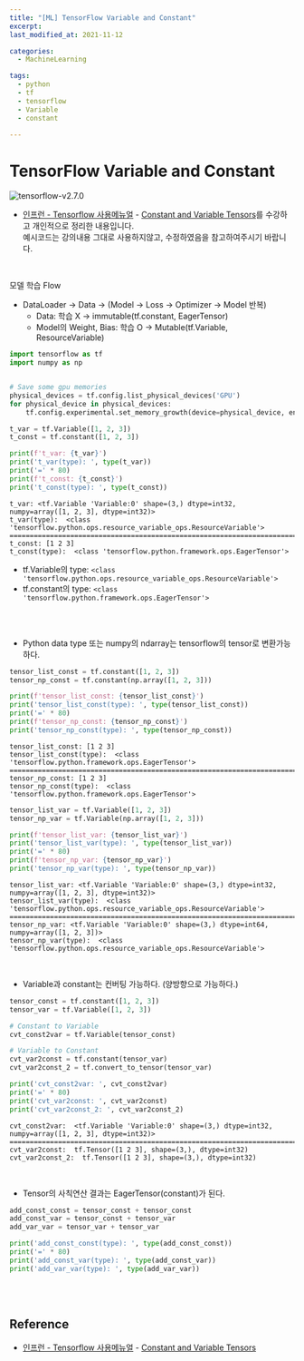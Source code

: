 ```yaml
---
title: "[ML] TensorFlow Variable and Constant"
excerpt: 
last_modified_at: 2021-11-12

categories:
  - MachineLearning

tags:
  - python
  - tf
  - tensorflow
  - Variable
  - constant

---
```


# TensorFlow Variable and Constant

![tensorflow-v2.7.0](https://img.shields.io/badge/TensorFlow-2.7.0-orange)

- [인프런 - Tensorflow 사용메뉴얼](https://www.inflearn.com/course/%ED%85%90%EC%84%9C%ED%94%8C%EB%A1%9C-%EB%94%A5%EB%9F%AC%EB%8B%9D-%EA%B5%AC%ED%98%84) - [Constant and Variable Tensors](https://www.youtube.com/watch?v=griGQ8Cu4Qs&t=107s)를 수강하고 개인적으로 정리한 내용입니다.  
예시코드는 강의내용 그대로 사용하지않고, 수정하였음을 참고하여주시기 바랍니다.

<br>

모델 학습 Flow

- DataLoader → Data → (Model → Loss → Optimizer → Model 반복)
  - Data: 학습 X → immutable(tf.constant, EagerTensor)
  - Model의 Weight, Bias: 학습 O → Mutable(tf.Variable, ResourceVariable)

```python
import tensorflow as tf
import numpy as np


# Save some gpu memories
physical_devices = tf.config.list_physical_devices('GPU')
for physical_device in physical_devices:
    tf.config.experimental.set_memory_growth(device=physical_device, enable=True)
```

```python
t_var = tf.Variable([1, 2, 3])
t_const = tf.constant([1, 2, 3])

print(f't_var: {t_var}')
print('t_var(type): ', type(t_var))
print('=' * 80)
print(f't_const: {t_const}')
print('t_const(type): ', type(t_const))
```
```
t_var: <tf.Variable 'Variable:0' shape=(3,) dtype=int32, numpy=array([1, 2, 3], dtype=int32)>
t_var(type):  <class 'tensorflow.python.ops.resource_variable_ops.ResourceVariable'>
================================================================================
t_const: [1 2 3]
t_const(type):  <class 'tensorflow.python.framework.ops.EagerTensor'>
```

- tf.Variable의 type: `<class 'tensorflow.python.ops.resource_variable_ops.ResourceVariable'>`
- tf.constant의 type: `<class 'tensorflow.python.framework.ops.EagerTensor'>`

<br><br>

- Python data type 또는 numpy의 ndarray는 tensorflow의 tensor로 변환가능하다.

```python
tensor_list_const = tf.constant([1, 2, 3])
tensor_np_const = tf.constant(np.array([1, 2, 3]))

print(f'tensor_list_const: {tensor_list_const}')
print('tensor_list_const(type): ', type(tensor_list_const))
print('=' * 80)
print(f'tensor_np_const: {tensor_np_const}')
print('tensor_np_const(type): ', type(tensor_np_const))
```
```
tensor_list_const: [1 2 3]
tensor_list_const(type):  <class 'tensorflow.python.framework.ops.EagerTensor'>
================================================================================
tensor_np_const: [1 2 3]
tensor_np_const(type):  <class 'tensorflow.python.framework.ops.EagerTensor'>
```

```python
tensor_list_var = tf.Variable([1, 2, 3])
tensor_np_var = tf.Variable(np.array([1, 2, 3]))

print(f'tensor_list_var: {tensor_list_var}')
print('tensor_list_var(type): ', type(tensor_list_var))
print('=' * 80)
print(f'tensor_np_var: {tensor_np_var}')
print('tensor_np_var(type): ', type(tensor_np_var))
```
```
tensor_list_var: <tf.Variable 'Variable:0' shape=(3,) dtype=int32, numpy=array([1, 2, 3], dtype=int32)>
tensor_list_var(type):  <class 'tensorflow.python.ops.resource_variable_ops.ResourceVariable'>
================================================================================
tensor_np_var: <tf.Variable 'Variable:0' shape=(3,) dtype=int64, numpy=array([1, 2, 3])>
tensor_np_var(type):  <class 'tensorflow.python.ops.resource_variable_ops.ResourceVariable'>
```

<br>

- Variable과 constant는 컨버팅 가능하다. (양방향으로 가능하다.)  

```python
tensor_const = tf.constant([1, 2, 3])
tensor_var = tf.Variable([1, 2, 3])

# Constant to Variable
cvt_const2var = tf.Variable(tensor_const)

# Variable to Constant
cvt_var2const = tf.constant(tensor_var)
cvt_var2const_2 = tf.convert_to_tensor(tensor_var)

print('cvt_const2var: ', cvt_const2var)
print('=' * 80)
print('cvt_var2const: ', cvt_var2const)
print('cvt_var2const_2: ', cvt_var2const_2)
```
```
cvt_const2var:  <tf.Variable 'Variable:0' shape=(3,) dtype=int32, numpy=array([1, 2, 3], dtype=int32)>
================================================================================
cvt_var2const:  tf.Tensor([1 2 3], shape=(3,), dtype=int32)
cvt_var2const_2:  tf.Tensor([1 2 3], shape=(3,), dtype=int32)
```

<br>

- Tensor의 사칙연산 결과는 EagerTensor(constant)가 된다.

```python
add_const_const = tensor_const + tensor_const
add_const_var = tensor_const + tensor_var
add_var_var = tensor_var + tensor_var

print('add_const_const(type): ', type(add_const_const))
print('=' * 80)
print('add_const_var(type): ', type(add_const_var))
print('add_var_var(type): ', type(add_var_var))
```

<br><br>

## Reference

- [인프런 - Tensorflow 사용메뉴얼](https://www.inflearn.com/course/%ED%85%90%EC%84%9C%ED%94%8C%EB%A1%9C-%EB%94%A5%EB%9F%AC%EB%8B%9D-%EA%B5%AC%ED%98%84) - [Constant and Variable Tensors](https://www.youtube.com/watch?v=griGQ8Cu4Qs&t=107s)
